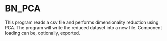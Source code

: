 # BN_PCA
This program reads a csv file and performs dimensionality reduction using PCA.
The program will write the reduced dataset into a new file.
Component loading can be, optionally, exported.
